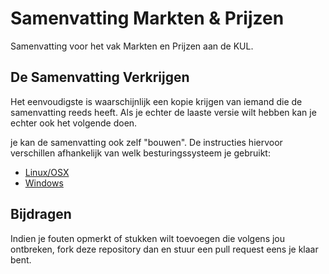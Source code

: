 # Samenvatting Markten & Prijzen

Samenvatting voor het vak Markten en Prijzen aan de KUL.

## De Samenvatting Verkrijgen
Het eenvoudigste is waarschijnlijk een kopie krijgen van iemand die de samenvatting reeds heeft. Als je echter de laaste versie wilt hebben kan je echter ook het volgende doen.

je kan de samenvatting ook zelf "bouwen". De instructies hiervoor verschillen afhankelijk van welk besturingssysteem je gebruikt:
* [Linux/OSX](Doc/linuxInstall.md)
* [Windows](Doc/windowsInstall.md)

## Bijdragen
Indien je fouten opmerkt of stukken wilt toevoegen die volgens jou ontbreken, fork deze repository dan en stuur een pull request eens je klaar bent.
